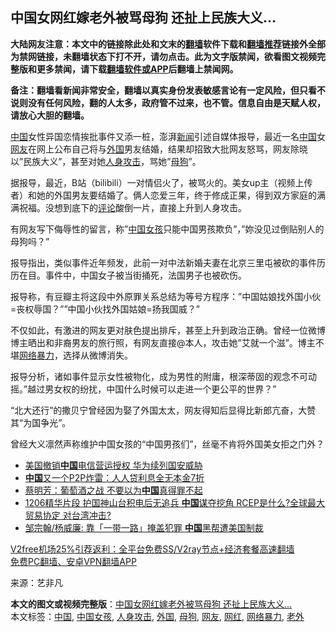  <h2>中国女网红嫁老外被骂母狗 还扯上民族大义…</h2> <p class="notice"><b>大陆网友注意：本文中的链接除此处和文末的<a href="https://github.com/bannedbook/fanqiang" >翻墙</a>软件下载和<a href="https://github.com/killgcd/justmysocks/blob/master/README.md">翻墙推荐</a>链接外全部为禁网链接，未翻墙状态下打不开，请勿点击。此为文字版禁闻，欲看图文视频完整版和更多禁闻，请下载<a href="https://github.com/bannedbook/fanqiang">翻墙软件或APP</a>后翻墙上禁闻网。</p><p>备注：翻墙看新闻非常安全，翻墙以真实身份发表敏感言论有一定风险，但只看不说则没有任何风险，翻的人太多，政府管不过来，也不管。信息自由是天赋人权，请放心大胆的翻墙。</b></p>  <div class="entry"> <p><span class='wp_keywordlink_affiliate'><a href="https://www.bannedbook.org/" title="中国" target="_blank">中国</a></span>女性异国恋情挨批事件又添一桩，澎湃<span class='wp_keywordlink_affiliate'><a href="https://www.bannedbook.org/" title="新闻">新闻</a></span>引述自媒体报导，最近一名<a href="https://www.bannedbook.org/bnews/tag/%E4%B8%AD%E5%9B%BD/" class="st_tag internal_tag" rel="tag" title="标签 中国 下的日志">中国</a>女<a href="https://www.bannedbook.org/bnews/tag/%e7%bd%91%e5%8f%8b/" class="st_tag internal_tag" rel="tag" title="标签 网友 下的日志">网友</a>在网上公布自己将与<a href="https://www.bannedbook.org/bnews/tag/%e5%a4%96%e5%9b%bd/" class="st_tag internal_tag" rel="tag" title="标签 外国 下的日志">外国</a>男友结婚，结果却招致大批网友怒骂，网友除晓以&#8221;民族大义&#8221;，甚至对她<a href="https://www.bannedbook.org/bnews/tag/%E4%BA%BA%E8%BA%AB%E6%94%BB%E5%87%BB/" class="st_tag internal_tag" rel="tag" title="标签 人身攻击 下的日志">人身攻击</a>，骂她&#8221;<a href="https://www.bannedbook.org/bnews/tag/%E6%AF%8D%E7%8B%97/" class="st_tag internal_tag" rel="tag" title="标签 母狗 下的日志">母狗</a>&#8221;。</p> <p>据报导，最近，B站（bilibili）一对情侣火了，被骂火的。美女up主（视频上传者）和她的外国男友要结婚了。俩人恋爱三年，终于修成正果，得到双方家庭的满满祝福。没想到底下的<span class='wp_keywordlink_affiliate'><a href="https://www.bannedbook.org/bnews/comments/" title="新闻评论" target="_blank">评论</a></span>酸倒一片，直接上升到人身攻击。</p> <p>有网友写下侮辱性的留言，称&#8221;<a href="https://www.bannedbook.org/bnews/tag/%e4%b8%ad%e5%9b%bd%e5%a5%b3%e5%ad%a9/" class="st_tag internal_tag" rel="tag" title="标签 中国女孩 下的日志">中国女孩</a>只能中国男孩欺负&#8221;，&#8221;妳没见过倒贴别人的母狗吗？&#8221;</p>  <p>报导指出，类似事件近年频发，此前一对中法新婚夫妻在北京三里屯被砍的事件历历在目。事件中，中国女子被当街捅死，法国男子也被砍伤。</p> <p>报导称，有豆瓣主将这段中外原罪关系总结为等号方程序：&#8221;中国姑娘找外国小伙=丧权辱国？&#8221;&#8221;中国小伙找外国姑娘=扬我国威？&#8221;</p> <p>不仅如此，有激进的网友更对肤色提出排斥，甚至上升到政治正确。曾经一位微博博主晒出和非裔男友的旅行照，有网友直接@本人，攻击她&#8221;艾就一个滋&#8221;。博主不堪<a href="https://www.bannedbook.org/bnews/tag/%e7%bd%91%e7%bb%9c%e6%9a%b4%e5%8a%9b/" class="st_tag internal_tag" rel="tag" title="标签 网络暴力 下的日志">网络暴力</a>，选择从微博消失。</p>  <p>报导分析，诸如事件显示女性被物化，成为男性的附庸，根深蒂固的观念不可动摇。&#8221;越过男女权的纷扰，中国什么时候可以走进一个更公平的世界？&#8221;</p> <p>“北大还行”的撒贝宁曾经因为娶了外国太太，网友得知后显得比新郎亢奋，大赞其“为国争光”。</p> <p>曾经大义凛然声称维护中国女孩的“中国男孩们”，丝毫不肯将外国美女拒之门外？</p>  <ul class='op-related-articles' title='相关阅读'> <li><a href='https://www.bannedbook.org/bnews/baitai/20201211/1445797.html' target='_blank'>美国撤销<b>中国</b>电信营运授权 华为续列国安威胁</a></li> <li><a href='https://www.bannedbook.org/bnews/baitai/20201211/1445793.html' target='_blank'><b>中国</b>又一个P2P炸雷：人人贷利息全无本金7折</a></li> <li><a href='https://www.bannedbook.org/bnews/comments/20201211/1445715.html' target='_blank'>蔡明芳：葡萄酒之战 不要以为<b>中国</b>真得罪不起</a></li> <li><a href='https://www.bannedbook.org/bnews/cbnews/20201211/1445704.html' target='_blank'>1206精华片段 护国神山台积电后无追兵  <b>中国</b>谋夺挖角  RCEP是什么?全球最大贸易协定 对台湾冲击?</a></li> <li><a href='https://www.bannedbook.org/bnews/baitai/20201211/1445702.html' target='_blank'>邹宗翰/杨威廉: 靠「一带一路」掩盖犯罪 <b>中国</b>黑帮遭美国制裁</a></li> </ul> <p class="texttj"> <a href="https://www.bannedbook.org/forum23/topic22702.html" target="_blank">V2free机场25%引荐返利：全平台免费SS/V2ray节点+经济套餐高速翻墙</a><br/> <a href="https://github.com/bannedbook/fanqiang/wiki/%E7%A6%81%E9%97%BB%E7%BD%91%E5%AE%89%E5%8D%93%E7%BF%BB%E5%A2%99%E6%96%B0%E9%97%BBAPP" target="_blank">免费PC翻墙、安卓VPN翻墙APP</a></p><p> 来源：艺非凡 </p><a name='sharetosocial'></a>       <div><b>本文的图文或视频完整版</b>：<a href='https://www.bannedbook.org/bnews/lifebaike/20201211/1445880.html'>中国女网红嫁老外被骂母狗 还扯上民族大义…</a></div>  </div><!--END ENTRY--> <div class="postfooter"> <div>本文标签：<a href="https://www.bannedbook.org/bnews/tag/%E4%B8%AD%E5%9B%BD/" rel="tag">中国</a>, <a href="https://www.bannedbook.org/bnews/tag/%e4%b8%ad%e5%9b%bd%e5%a5%b3%e5%ad%a9/" rel="tag">中国女孩</a>, <a href="https://www.bannedbook.org/bnews/tag/%E4%BA%BA%E8%BA%AB%E6%94%BB%E5%87%BB/" rel="tag">人身攻击</a>, <a href="https://www.bannedbook.org/bnews/tag/%e5%a4%96%e5%9b%bd/" rel="tag">外国</a>, <a href="https://www.bannedbook.org/bnews/tag/%E6%AF%8D%E7%8B%97/" rel="tag">母狗</a>, <a href="https://www.bannedbook.org/bnews/tag/%e7%bd%91%e5%8f%8b/" rel="tag">网友</a>, <a href="https://www.bannedbook.org/bnews/tag/%e7%bd%91%e7%ba%a2/" rel="tag">网红</a>, <a href="https://www.bannedbook.org/bnews/tag/%e7%bd%91%e7%bb%9c%e6%9a%b4%e5%8a%9b/" rel="tag">网络暴力</a>, <a href="https://www.bannedbook.org/bnews/tag/%e8%80%81%e5%a4%96/" rel="tag">老外</a></div>  </div><!--END POSTFOOTER--> 